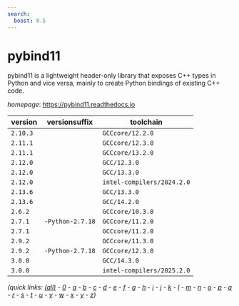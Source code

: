 ```yaml
---
search:
  boost: 0.5
---
```

# pybind11

pybind11 is a lightweight header-only library that exposes C++ types in Python and vice versa,  mainly to create Python bindings of existing C++ code.

*homepage*: <https://pybind11.readthedocs.io>

version | versionsuffix | toolchain
--------|---------------|----------
``2.10.3`` |  | ``GCCcore/12.2.0``
``2.11.1`` |  | ``GCCcore/12.3.0``
``2.11.1`` |  | ``GCCcore/13.2.0``
``2.12.0`` |  | ``GCC/12.3.0``
``2.12.0`` |  | ``GCC/13.3.0``
``2.12.0`` |  | ``intel-compilers/2024.2.0``
``2.13.6`` |  | ``GCC/13.3.0``
``2.13.6`` |  | ``GCC/14.2.0``
``2.6.2`` |  | ``GCCcore/10.3.0``
``2.7.1`` | ``-Python-2.7.18`` | ``GCCcore/11.2.0``
``2.7.1`` |  | ``GCCcore/11.2.0``
``2.9.2`` |  | ``GCCcore/11.3.0``
``2.9.2`` | ``-Python-2.7.18`` | ``GCCcore/12.3.0``
``3.0.0`` |  | ``GCC/14.3.0``
``3.0.0`` |  | ``intel-compilers/2025.2.0``


*(quick links: [(all)](../index.md) - [0](../0/index.md) - [a](../a/index.md) - [b](../b/index.md) - [c](../c/index.md) - [d](../d/index.md) - [e](../e/index.md) - [f](../f/index.md) - [g](../g/index.md) - [h](../h/index.md) - [i](../i/index.md) - [j](../j/index.md) - [k](../k/index.md) - [l](../l/index.md) - [m](../m/index.md) - [n](../n/index.md) - [o](../o/index.md) - [p](../p/index.md) - [q](../q/index.md) - [r](../r/index.md) - [s](../s/index.md) - [t](../t/index.md) - [u](../u/index.md) - [v](../v/index.md) - [w](../w/index.md) - [x](../x/index.md) - [y](../y/index.md) - [z](../z/index.md))*

